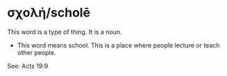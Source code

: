 # σχολή/scholē
This word is a type of thing. It is a noun.
* This word means school. This is a place where people lecture or teach other people.

See: Acts 19:9
